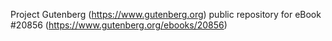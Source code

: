 Project Gutenberg (https://www.gutenberg.org) public repository for eBook #20856 (https://www.gutenberg.org/ebooks/20856)

